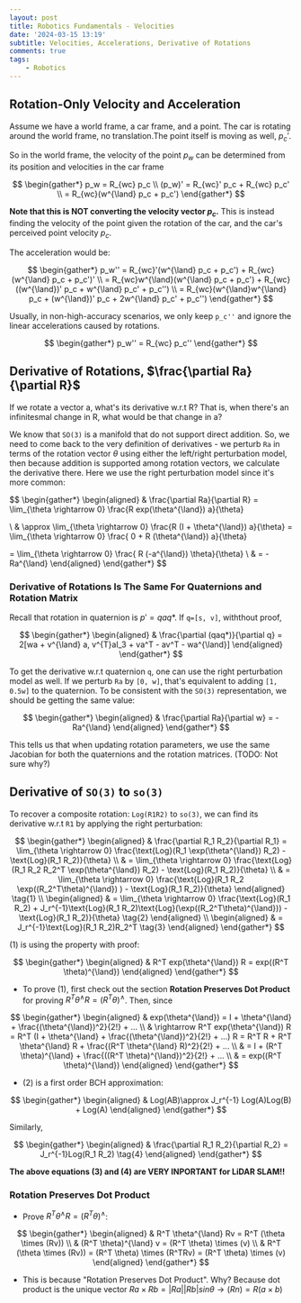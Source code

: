 ```yaml
---
layout: post
title: Robotics Fundamentals - Velocities
date: '2024-03-15 13:19'
subtitle: Velocities, Accelerations, Derivative of Rotations
comments: true
tags:
    - Robotics
---
```


## Rotation-Only Velocity and Acceleration

Assume we have a world frame, a car frame, and a point. The car is rotating around the world frame, no translation.The point itself is moving as well, $p_c'$.

So in the world frame, the velocity of the point $p_w$ can be determined from its position and velocities in the car frame

$$
\begin{gather*}
p_w = R_{wc} p_c
\\
(p_w)' = R_{wc}' p_c + R_{wc} p_c'
\\ = R_{wc}(w^{\land} p_c + p_c')
\end{gather*}
$$

**Note that this is NOT converting the velocity vector $p_c$.** This is instead finding the velocity of the point given the rotation of the car, and the car's perceived point velocity $p_c$.

The acceleration would be:

$$
\begin{gather*}
p_w'' = R_{wc}'(w^{\land} p_c + p_c') + R_{wc}(w^{\land} p_c + p_c')'
\\
= R_{wc}w^{\land}(w^{\land} p_c + p_c') + R_{wc}((w^{\land})' p_c + w^{\land} p_c' + p_c'')
\\
= R_{wc}(w^{\land}w^{\land} p_c + (w^{\land})' p_c + 2w^{\land} p_c' + p_c'')
\end{gather*}
$$

Usually, in non-high-accuracy scenarios, we only keep `p_c''` and ignore the linear accelerations caused by rotations.

$$
\begin{gather*}
p_w'' = R_{wc} p_c''
\end{gather*}
$$

## Derivative of Rotations, $\frac{\partial Ra}{\partial R}$

If we rotate a vector a, what's its derivative w.r.t R? That is, when there's an infinitesmal change in R, what would be that change in a?

We know that `SO(3)` is a manifold that do not support direct addition. So, we need to come back to the very definition of derivatives - we perturb `Ra` in terms of the rotation vector $\theta$ using either the left/right perturbation model, then because addition is supported among rotation vectors, we calculate the derivative there. Here we use the right perturbation model since it's more common:

$$
\begin{gather*}
\begin{aligned}
& \frac{\partial Ra}{\partial R} =
\lim_{\theta \rightarrow 0} \frac{R exp(\theta^{\land}) a}{\theta}

\\
& \approx \lim_{\theta \rightarrow 0} \frac{R (I + \theta^{\land}) a}{\theta} = \lim_{\theta \rightarrow 0} \frac{ 0 + R (\theta^{\land}) a}{\theta}

= \lim_{\theta \rightarrow 0} \frac{ R (-a^{\land}) \theta}{\theta}
\\
& = -Ra^{\land}
\end{aligned}
\end{gather*}
$$

### Derivative of Rotations Is The Same For Quaternions and Rotation Matrix

Recall that rotation in quaternion is $p'=qaq*$. If `q=[s, v]`, withthout proof,

$$
\begin{gather*}
\begin{aligned}
& \frac{\partial (qaq*)}{\partial q} = 2[wa + v^{\land} a, v^{T}aI_3 + va^T - av^T - wa^{\land}]
\end{aligned}
\end{gather*}
$$

To get the derivative w.r.t quaternion `q`, one can use the right perturbation model as well. If we perturb `Ra` by `[0, w]`, that's equivalent to adding `[1, 0.5w]` to the quaternion. To be consistent with the `SO(3)` representation, we should be getting the same value:

$$
\begin{gather*}
\begin{aligned}
& \frac{\partial Ra}{\partial w} = -Ra^{\land}
\end{aligned}
\end{gather*}
$$

This tells us that when updating rotation parameters, we use the same Jacobian for both the quaternions and the rotation matrices. (TODO: Not sure why?)

## Derivative of `SO(3)` to `so(3)`

To recover a composite rotation: `Log(R1R2)` to `so(3)`, we can find its derivative w.r.t `R1` by applying the right perturbation:

$$
\begin{gather*}
\begin{aligned}
& \frac{\partial R_1 R_2}{\partial R_1} = \lim_{\theta \rightarrow 0} \frac{\text{Log}(R_1 \exp(\theta^{\land}) R_2) - \text{Log}(R_1 R_2)}{\theta}
\\
& = \lim_{\theta \rightarrow 0} \frac{\text{Log}(R_1 R_2 R_2^T \exp(\theta^{\land}) R_2) - \text{Log}(R_1 R_2)}{\theta}
\\
& = \lim_{\theta \rightarrow 0} \frac{\text{Log}(R_1 R_2  \exp((R_2^T\theta)^{\land}) ) - \text{Log}(R_1 R_2)}{\theta}
\end{aligned}
\tag{1}
\\
\begin{aligned}
& = \lim_{\theta \rightarrow 0} \frac{\text{Log}(R_1 R_2) + J_r^{-1}\text{Log}(R_1 R_2)\text{Log}(\exp((R_2^T\theta)^{\land})) - \text{Log}(R_1 R_2)}{\theta}
\tag{2}
\end{aligned}
\\
\begin{aligned}
& = J_r^{-1}\text{Log}(R_1 R_2)R_2^T    \tag{3}
\end{aligned}
\end{gather*}
$$

(1) is using the property with proof:

$$
\begin{gather*}
\begin{aligned}
& R^T exp(\theta^{\land}) R = exp((R^T \theta)^{\land})
\end{aligned}
\end{gather*}
$$

- To prove (1), first check out the section **Rotation Preserves Dot Product** for proving $R^T \theta^{\land} R = (R^T \theta)^{\land}$. Then, since

$$
\begin{gather*}
\begin{aligned}
& exp(\theta^{\land}) = I + \theta^{\land} + \frac{(\theta^{\land})^2}{2!} + ...
\\
& \rightarrow R^T exp(\theta^{\land}) R = R^T (I + \theta^{\land} + \frac{(\theta^{\land})^2}{2!} + ...) R = R^T R + R^T \theta^{\land} R + \frac{(R^T \theta^{\land} R)^2}{2!} + ...
\\
& = I + (R^T \theta)^{\land} + \frac{((R^T \theta)^{\land})^2}{2!} + ...
\\
& = exp((R^T \theta)^{\land})
\end{aligned}
\end{gather*}
$$

- (2) is a first order BCH approximation:

$$
\begin{gather*}
\begin{aligned}
& Log(AB)\approx J_r^{-1} Log(A)Log(B) + Log(A)
\end{aligned}
\end{gather*}
$$

Similarly,

$$
\begin{gather*}
\begin{aligned}
& \frac{\partial R_1 R_2}{\partial R_2} = J_r^{-1}Log(R_1 R_2) \tag{4}
\end{aligned}
\end{gather*}
$$

**The above equations (3) and (4) are VERY INPORTANT for LiDAR SLAM!!**

### Rotation Preserves Dot Product

- Prove $R^T \theta^{\land} R = (R^T \theta)^{\land}$:

$$
\begin{gather*}
\begin{aligned}
& R^T \theta^{\land} Rv = R^T (\theta \times (Rv))
\\
& (R^T \theta)^{\land} v = (R^T \theta) \times (v)
\\
& R^T (\theta \times (Rv)) = (R^T \theta) \times (R^TRv) = (R^T \theta) \times (v)
\end{aligned}
\end{gather*}
$$

- This is because "Rotation Preserves Dot Product". Why? Because dot product is the unique vector $Ra \times Rb = |Ra||Rb|sin\theta \rightarrow (Rn) = R(a \times b)$
